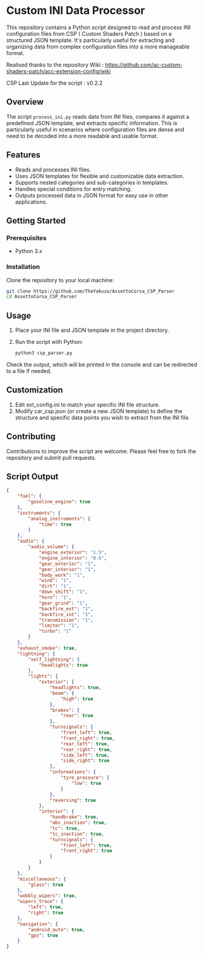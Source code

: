 # Custom INI Data Processor

This repository contains a Python script designed to read and process INI configuration files from CSP ( Custom Shaders Patch ) based on a structured JSON template. It's particularly useful for extracting and organizing data from complex configuration files into a more manageable format.

Realised thanks to the repository Wiki :
https://github.com/ac-custom-shaders-patch/acc-extension-config/wiki

CSP Last Update for the script : v0.2.2

## Overview

The script `process_ini.py` reads data from INI files, compares it against a predefined JSON template, and extracts specific information. This is particularly useful in scenarios where configuration files are dense and need to be decoded into a more readable and usable format.

## Features

- Reads and processes INI files.
- Uses JSON templates for flexible and customizable data extraction.
- Supports nested categories and sub-categories in templates.
- Handles special conditions for entry matching.
- Outputs processed data in JSON format for easy use in other applications.

## Getting Started

### Prerequisites

- Python 3.x

### Installation

Clone the repository to your local machine:

```bash
git clone https://github.com/TheYakuzo/AssettoCorsa_CSP_Parser
cd AssettoCorsa_CSP_Parser
```

## Usage

1. Place your INI file and JSON template in the project directory.
2. Run the script with Python:

   ```bash
   python3 csp_parser.py
   ```

Check the output, which will be printed in the console and can be redirected to a file if needed.

## Customization

1. Edit ext_config.ini to match your specific INI file structure.
2. Modify car_csp.json (or create a new JSON template) to define the structure and specific data points you wish to extract from the INI file.

## Contributing

Contributions to improve the script are welcome. Please feel free to fork the repository and submit pull requests.

## Script Output

```json
{
    "fuel": {
        "gasoline_engine": true
    },
    "instruments": {
        "analog_instruments": {
            "time": true
        }
    },
    "audio": {
        "audio_volume": {
            "engine_exterior": "1.5",
            "engine_interior": "0.6",
            "gear_exterior": "1",
            "gear_interior": "1",
            "body_work": "1",
            "wind": "1",
            "dirt": "1",
            "down_shift": "1",
            "horn": "1",
            "gear_grind": "1",
            "backfire_ext": "1",
            "backfire_int": "1",
            "transmission": "1",
            "limiter": "1",
            "turbo": "1"
        }
    },
    "exhaust_smoke": true,
    "lightning": {
        "self_lightning": {
            "headlights": true
        },
        "lights": {
            "exterior": {
                "headlights": true,
                "beam": {
                    "high": true
                },
                "brakes": {
                    "rear": true
                },
                "turnsignals": {
                    "front_left": true,
                    "front_right": true,
                    "rear_left": true,
                    "rear_right": true,
                    "side_left": true,
                    "side_right": true
                },
                "informations": {
                    "tyre_pressure": {
                        "low": true
                    }
                },
                "reversing": true
            },
            "interior": {
                "handbrake": true,
                "abs_inaction": true,
                "tc": true,
                "tc_inaction": true,
                "turnsignals": {
                    "front_left": true,
                    "front_right": true
                }
            }
        }
    },
    "miscellaneous": {
        "glass": true
    },
    "wobbly_wipers": true,
    "wipers_trace": {
        "left": true,
        "right": true
    },
    "navigation": {
        "android_auto": true,
        "gps": true
    }
}
```
